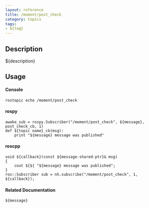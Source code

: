 ```yaml
---
layout: reference
title: /moment/post_check
category: topics
tags: 
- ${tag}
---
```


## Description
${description}

## Usage
#### Console
```
rostopic echo /moment/post_check
```

#### rospy
```
awake_sub = rospy.Subscriber("/moment/post_check", ${message}, post_check_cb, 1)
def ${topic name}_cb(msg):
    print "${message} message was published"
```

#### roscpp
```
void ${callback}(const ${message-shared-ptr}& msg)
{
    cout ${${ "${message} message was published";
}
ros::Subscriber sub = nh.subscribe("/moment/post_check", 1, ${callback});
```

#### Related Documentation
``${message}``  